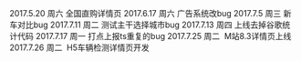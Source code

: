 2017.5.20  周六	 全国直购详情页
2017.6.17  周六	 广告系统改bug
2017.7.5   周三   新车对比bug
2017.7.11  周二   测试主干选择城市bug
2017.7.13  周四   上线去掉谷歌统计代码
2017.7.17  周一   打点上报ts重复的bug
2017.7.25 周二  M站8.3详情页上线
2017.7.26 周二  H5车辆检测详情页开发

